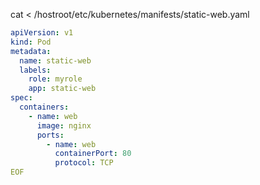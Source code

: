 cat <<EOF > /hostroot/etc/kubernetes/manifests/static-web.yaml

```yaml
apiVersion: v1
kind: Pod
metadata:
  name: static-web
  labels:
    role: myrole
    app: static-web
spec:
  containers:
    - name: web
      image: nginx
      ports:
        - name: web
          containerPort: 80
          protocol: TCP
EOF
```